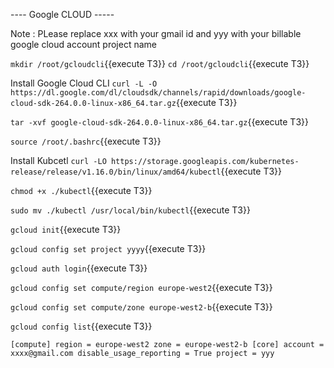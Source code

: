 
---- Google CLOUD -----

Note : PLease replace xxx with your gmail id and yyy with your billable google cloud account project name

`mkdir /root/gcloudcli`{{execute T3}}
`cd /root/gcloudcli`{{execute T3}}


Install Google Cloud CLI
`curl -L -O https://dl.google.com/dl/cloudsdk/channels/rapid/downloads/google-cloud-sdk-264.0.0-linux-x86_64.tar.gz`{{execute T3}}

`tar -xvf google-cloud-sdk-264.0.0-linux-x86_64.tar.gz`{{execute T3}}

`source /root/.bashrc`{{execute T3}}

Install Kubcetl
`curl -LO https://storage.googleapis.com/kubernetes-release/release/v1.16.0/bin/linux/amd64/kubectl`{{execute T3}}

`chmod +x ./kubectl`{{execute T3}}

`sudo mv ./kubectl /usr/local/bin/kubectl`{{execute T3}}


`gcloud init`{{execute T3}}

`gcloud config set project yyyy`{{execute T3}}

`gcloud auth login`{{execute T3}}

`gcloud config set compute/region europe-west2`{{execute T3}}

`gcloud config set compute/zone europe-west2-b`{{execute T3}}

`gcloud config list`{{execute T3}}

`
[compute]
region = europe-west2
zone = europe-west2-b
[core]
account = xxxx@gmail.com
disable_usage_reporting = True
project = yyy
`

